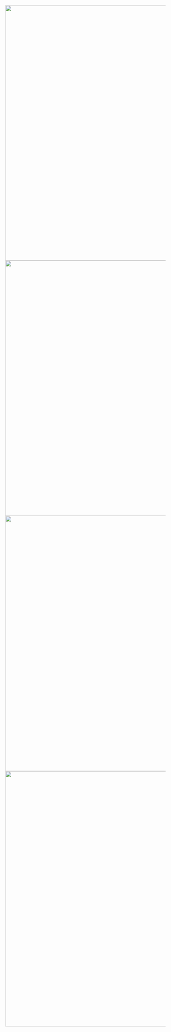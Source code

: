 <img width=600 height=800 src="https://github.com/user-attachments/assets/0520716f-d415-41dd-a222-bea01f4c3a39">

<img width=600 height=800 src="https://github.com/user-attachments/assets/6fc634bd-6ed4-4031-af27-08537dc162c5">

<img width=600 height=800 src="https://github.com/user-attachments/assets/509155c4-0afa-44e4-8543-12a17cd092ea">

<img width=600 height=800 src="https://github.com/user-attachments/assets/c5324ea1-17c5-44ab-8da8-22247d6ea748">



